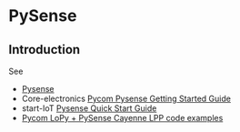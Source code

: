# PySense

## Introduction

See 

  * [Pysense](https://github.com/pycom/pycom-micropython-sigfox/blob/master/docs/pycom_esp32/tutorial/includes/pysense-start.rst)
  * Core-electronics [Pycom Pysense Getting Started Guide](https://core-electronics.com.au/tutorials/pycom-pysense-getting-started.html)
  * start-IoT [Pysense Quick Start Guide](https://startiot.telenor.com/learning/pysense-quick-start-guide/)
  * [Pycom LoPy + PySense Cayenne LPP code examples](https://forum.loraserver.io/t/pycom-lopy-pysense-cayenne-lpp-code-examples/692)
